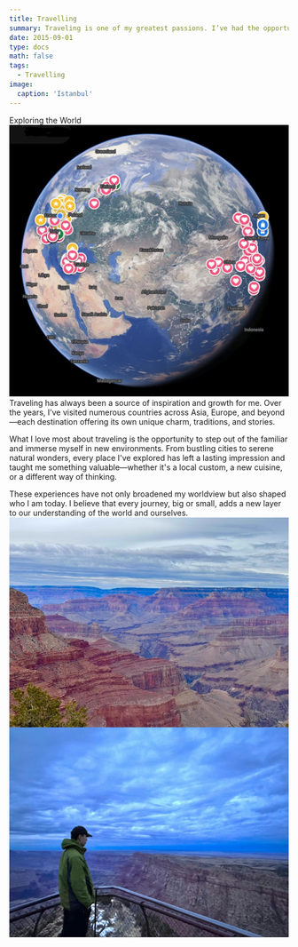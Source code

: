 ```yaml
---
title: Travelling
summary: Traveling is one of my greatest passions. I’ve had the opportunity to visit many countries across different continents, each journey enriching my perspective and deepening my appreciation for diverse cultures and landscapes.
date: 2015-09-01
type: docs
math: false
tags:
  - Travelling
image:
  caption: 'Istanbul'
---
```


Exploring the World
![1](1.JPG)
Traveling has always been a source of inspiration and growth for me. Over the years, I’ve visited numerous countries across Asia, Europe, and beyond—each destination offering its own unique charm, traditions, and stories.

What I love most about traveling is the opportunity to step out of the familiar and immerse myself in new environments. From bustling cities to serene natural wonders, every place I've explored has left a lasting impression and taught me something valuable—whether it's a local custom, a new cuisine, or a different way of thinking.

These experiences have not only broadened my worldview but also shaped who I am today. I believe that every journey, big or small, adds a new layer to our understanding of the world and ourselves.
![2](2.JPG)
